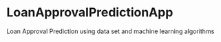 # LoanApprovalPredictionApp
Loan Approval Prediction using data set and machine learning algorithms

